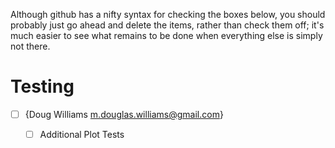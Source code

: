 Although github has a nifty syntax for checking the boxes below, you should probably just go ahead and delete the items, rather than check them off; it's much easier to see what remains to be done when everything else is simply not there.


# Testing

* [ ] {Doug Williams <m.douglas.williams@gmail.com>}
  - [ ] Additional Plot Tests

